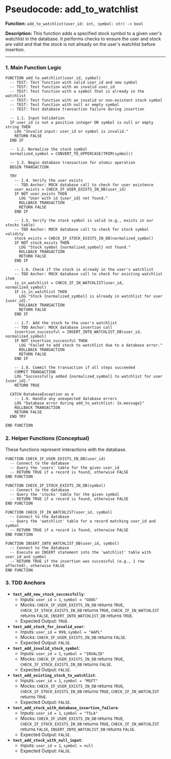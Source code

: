 # Pseudocode: add_to_watchlist

**Function:** `add_to_watchlist(user_id: int, symbol: str) -> bool`

**Description:** This function adds a specified stock symbol to a given user's watchlist in the database. It performs checks to ensure the user and stock are valid and that the stock is not already on the user's watchlist before insertion.

---

### **1. Main Function Logic**

```pseudocode
FUNCTION add_to_watchlist(user_id, symbol)
  -- TEST: Test function with valid user_id and new symbol
  -- TEST: Test function with an invalid user_id
  -- TEST: Test function with a symbol that is already in the watchlist
  -- TEST: Test function with an invalid or non-existent stock symbol
  -- TEST: Test function with null or empty symbol
  -- TEST: Test database transaction failure during insertion

  -- 1.1. Input Validation
  IF user_id is not a positive integer OR symbol is null or empty string THEN
    LOG "Invalid input: user_id or symbol is invalid."
    RETURN FALSE
  END IF

  -- 1.2. Normalize the stock symbol
  normalized_symbol = CONVERT_TO_UPPERCASE(TRIM(symbol))

  -- 1.3. Begin database transaction for atomic operation
  BEGIN TRANSACTION

  TRY
    -- 1.4. Verify the user exists
    -- TDD Anchor: MOCK database call to check for user existence
    user_exists = CHECK_IF_USER_EXISTS_IN_DB(user_id)
    IF NOT user_exists THEN
      LOG "User with id {user_id} not found."
      ROLLBACK TRANSACTION
      RETURN FALSE
    END IF

    -- 1.5. Verify the stock symbol is valid (e.g., exists in our stocks table)
    -- TDD Anchor: MOCK database call to check for stock symbol validity
    stock_exists = CHECK_IF_STOCK_EXISTS_IN_DB(normalized_symbol)
    IF NOT stock_exists THEN
      LOG "Stock symbol {normalized_symbol} not found."
      ROLLBACK TRANSACTION
      RETURN FALSE
    END IF

    -- 1.6. Check if the stock is already in the user's watchlist
    -- TDD Anchor: MOCK database call to check for existing watchlist item
    is_in_watchlist = CHECK_IF_IN_WATCHLIST(user_id, normalized_symbol)
    IF is_in_watchlist THEN
      LOG "Stock {normalized_symbol} is already in watchlist for user {user_id}."
      ROLLBACK TRANSACTION
      RETURN FALSE
    END IF

    -- 1.7. Add the stock to the user's watchlist
    -- TDD Anchor: MOCK database insertion call
    insertion_successful = INSERT_INTO_WATCHLIST_DB(user_id, normalized_symbol)
    IF NOT insertion_successful THEN
      LOG "Failed to add stock to watchlist due to a database error."
      ROLLBACK TRANSACTION
      RETURN FALSE
    END IF

    -- 1.8. Commit the transaction if all steps succeeded
    COMMIT TRANSACTION
    LOG "Successfully added {normalized_symbol} to watchlist for user {user_id}."
    RETURN TRUE

  CATCH DatabaseException as e
    -- 1.9. Handle any unexpected database errors
    LOG "Database error during add_to_watchlist: {e.message}"
    ROLLBACK TRANSACTION
    RETURN FALSE
  END TRY

END FUNCTION
```

### **2. Helper Functions (Conceptual)**

These functions represent interactions with the database.

```pseudocode
FUNCTION CHECK_IF_USER_EXISTS_IN_DB(user_id)
  -- Connect to the database
  -- Query the 'users' table for the given user_id
  -- RETURN TRUE if a record is found, otherwise FALSE
END FUNCTION

FUNCTION CHECK_IF_STOCK_EXISTS_IN_DB(symbol)
  -- Connect to the database
  -- Query the 'stocks' table for the given symbol
  -- RETURN TRUE if a record is found, otherwise FALSE
END FUNCTION

FUNCTION CHECK_IF_IN_WATCHLIST(user_id, symbol)
  -- Connect to the database
  -- Query the 'watchlist' table for a record matching user_id and symbol
  -- RETURN TRUE if a record is found, otherwise FALSE
END FUNCTION

FUNCTION INSERT_INTO_WATCHLIST_DB(user_id, symbol)
  -- Connect to the database
  -- Execute an INSERT statement into the 'watchlist' table with user_id and symbol
  -- RETURN TRUE if the insertion was successful (e.g., 1 row affected), otherwise FALSE
END FUNCTION
```

### **3. TDD Anchors**

-   **`test_add_new_stock_successfully`**:
    -   Inputs: `user_id = 1`, `symbol = "GOOG"`
    -   Mocks: `CHECK_IF_USER_EXISTS_IN_DB` returns `TRUE`, `CHECK_IF_STOCK_EXISTS_IN_DB` returns `TRUE`, `CHECK_IF_IN_WATCHLIST` returns `FALSE`, `INSERT_INTO_WATCHLIST_DB` returns `TRUE`.
    -   Expected Output: `TRUE`.
-   **`test_add_stock_for_invalid_user`**:
    -   Inputs: `user_id = 999`, `symbol = "AAPL"`
    -   Mocks: `CHECK_IF_USER_EXISTS_IN_DB` returns `FALSE`.
    -   Expected Output: `FALSE`.
-   **`test_add_invalid_stock_symbol`**:
    -   Inputs: `user_id = 1`, `symbol = "INVALID"`
    -   Mocks: `CHECK_IF_USER_EXISTS_IN_DB` returns `TRUE`, `CHECK_IF_STOCK_EXISTS_IN_DB` returns `FALSE`.
    -   Expected Output: `FALSE`.
-   **`test_add_existing_stock_to_watchlist`**:
    -   Inputs: `user_id = 1`, `symbol = "MSFT"`
    -   Mocks: `CHECK_IF_USER_EXISTS_IN_DB` returns `TRUE`, `CHECK_IF_STOCK_EXISTS_IN_DB` returns `TRUE`, `CHECK_IF_IN_WATCHLIST` returns `TRUE`.
    -   Expected Output: `FALSE`.
-   **`test_add_stock_with_database_insertion_failure`**:
    -   Inputs: `user_id = 1`, `symbol = "TSLA"`
    -   Mocks: `CHECK_IF_USER_EXISTS_IN_DB` returns `TRUE`, `CHECK_IF_STOCK_EXISTS_IN_DB` returns `TRUE`, `CHECK_IF_IN_WATCHLIST` returns `FALSE`, `INSERT_INTO_WATCHLIST_DB` returns `FALSE`.
    -   Expected Output: `FALSE`.
-   **`test_add_stock_with_null_input`**:
    -   Inputs: `user_id = 1`, `symbol = null`
    -   Expected Output: `FALSE`.